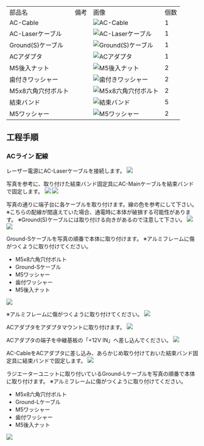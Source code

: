 <table class="packing-list">
    <tbody>
        <tr>
            <td>部品名</td>
            <td>備考</td>
            <td class="packing-img">画像</td>
            <td>個数</td>
        </tr>
        <tr>
            <td>AC-Cable</td>
            <td></td>
            <td><img src="./images/packing/AC-Cable.jpg" alt="AC-Cable"/></td>
            <td>1</td>
        </tr>
        <tr>
            <td>AC-Laserケーブル</td>
            <td></td>
            <td><img src="./images/packing/172.jpg" alt="AC-Laserケーブル"/></td>
            <td>1</td>
        </tr>
        <tr>
            <td>Ground(S)ケーブル</td>
            <td></td>
            <td><img src="./images/packing/185.jpg" alt="Ground(S)ケーブル"/></td>
            <td>1</td>
        </tr>
        <tr>
            <td>ACアダプタ</td>
            <td></td>
            <td><img src="./images/packing/AC-Adapter.jpg" alt="ACアダプタ"/></td>
            <td>1</td>
        </tr>
        <tr>
            <td>M5後入ナット</td>
            <td></td>
            <td><img src="./images/packing/139.jpg" alt="M5後入ナット"/></td>
            <td>2</td>
        </tr>
        <tr>
            <td>歯付きワッシャー</td>
            <td></td>
            <td><img src="./images/packing/194.jpg" alt="歯付きワッシャー"/></td>
            <td>2</td>
        </tr>
        <tr>
            <td>M5x8六角穴付ボルト</td>
            <td></td>
            <td><img src="./images/packing/144.jpg" alt="M5x8六角穴付ボルト"/></td>
            <td>2</td>
        </tr>
        <tr>
            <td>結束バンド</td>
            <td></td>
            <td><img src="./images/packing/120.jpg" alt="結束バンド"/></td>
            <td>5</td>
        </tr>
        <tr>
            <td>M5ワッシャー</td>
            <td></td>
            <td><img src="./images/packing/140.jpg" alt="M5ワッシャー"/></td>
            <td>2</td>
        </tr>
    </tbody>
</table>

## 工程手順

### ACライン 配線

レーザー電源にAC-Laserケーブルを接続します。
<img src="./images/022/IMG_1995.jpg"/>

写真を参考に、取り付けた結束バンド固定具にAC-Mainケーブルを結束バンドで固定します。
<img src="./images/022/IMG_1999.jpg"/>
<img src="./images/022/IMG_2000.jpg"/>

写真の通りに端子台に各ケーブルを取り付けます。線の色を参考にして下さい。
※こちらの配線が間違えていた場合、通電時に本体が破損する可能性があります。
※Ground(S)ケーブルには取り付ける向きがあるので注意して下さい。
<img src="./images/022/IMG_2002.jpg"/>
<img src="./images/022/008.jpg"/>

Ground-Sケーブルを写真の順番で本体に取り付けます。
※アルミフレームに傷がつくように取り付けてください。
- M5x8六角穴付ボルト
- Ground-Sケーブル
- M5ワッシャー
- 歯付ワッシャー
- M5後入ナット
<img src="./images/022/IMG_1497.jpg"/>

※アルミフレームに傷がつくように取り付けてください。
<img src="./images/022/IMG_2004.jpg"/>

ACアダプタをアダプタマウントに取り付けます。
<img src="./images/022/IMG_2008.jpg"/>

ACアダプタの端子を中継基板の「+12V IN」へ差し込んでください。
<img src="./images/022/IMG_2014.jpg"/>

AC-CableをACアダプタに差し込み、あらかじめ取り付けておいた結束バンド固定具に結束バンドで固定します。
<img src="./images/022/IMG_2017.jpg"/>

ラジエーターユニットに取り付いているGround-Lケーブルを写真の順番で本体に取り付けます。
※アルミフレームに傷がつくように取り付けてください。
- M5x8六角穴付ボルト
- Ground-Lケーブル
- M5ワッシャー
- 歯付ワッシャー
- M5後入ナット
<img src="./images/022/IMG_1497-2.jpg"/>
